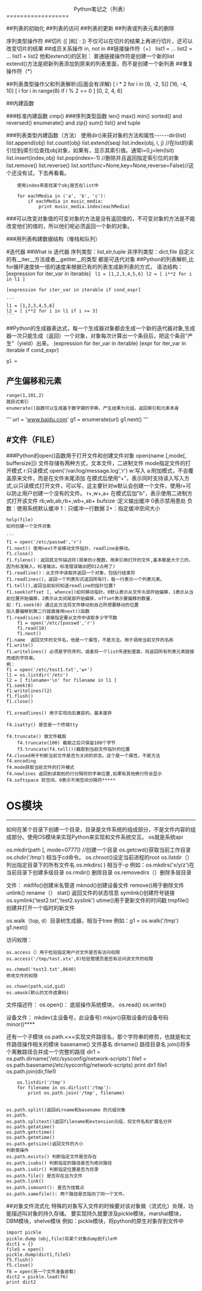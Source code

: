 <center>Python笔记之（列表）</center>
==================

##列表的初始化
##列表的访问
##列表的更新
##列表或列表元素的删除

序列类型操作符
##切片 ([ ]和[ : ])
        不仅可以在切片的结果上再进行切片，还可以改变切片的结果
##成员关系操作
        in, not in
##链接操作符（+）
        list1 = ...
        list2 = ...
        list1 + list2
        他和extend()的区别：
        普通链接操作符是创建一个新的list
        extend()方法是把新列表添加到原来的列表里面，而不是创建一个新列表
##重复操作符（*）

##列表类型操作父和列表解析(后面会有详解)
        [ i * 2 for i in [8, -2, 5]]
            [16, -4, 10]
        [ i for i in range(8) if i % 2 == 0 ]
            [0, 2, 4, 6]

##内建函数

###标准内建函数
        cmp()
###序列类型函数
        len()
        max()
        min()
        sorted() and reversed()
        enumerate() and zip()
        sum()
        list() and tuple

###列表类型内建函数（方法）
        使用dir()来获对象的方法和属性------dir(list)
        list.append(obj)
        list.count(obj)
        list.extend(seq)
        list.index(obj, i, j) //在list的i索引位到j索引位查找obj对象，如果有，显示其索引值。通常i=0,j=len(lsit)
        list.insert(index,obj)
        list.pop(index=-1) //删除并且返回指定索引位的对象
        list.remove()
        list.reverse()
        list.sort(func=None,key=None,reverse=False)//这个还没有试，下去再看看。
        
        使用index来查找某个obj是否在list中
        
        for eachMedia in ('a', 'b', 'c'):
            if eachMedia in music_media:
                print music_media.index(eachMedia)
                
###可以改变对象值的可变对象的方法是没有返回值的，不可变对象的方法是不能改变他们的值的，所以他们呢必须返回一个新的对象。

###用列表构建数据结构（堆栈和队列）

#迭代器
##What is 迭代器
序列类型：list,str,tuple
非序列类型：dict,file
自定义的有__iter__方法或者__getiter__的类型
都是可迭代对象
##Python的列表解析,比for循环速度快一倍的速度来根据已有的列表生成新列表的方式，
	语法结构：[expression for iter_var in iterable]
    ```	
	l1 = [1,2,3,4,5,6]
	l2 = [ i**2 for i in l1 ]
    ```

	[expression for iter_var in iterable if cond_expr]
	
    ```	
	l1 = [1,2,3,4,5,6]
	l2 = [ i**2 for i in l1 if i >= 3]
    ```
##Python的生成器表达式，每一个生成器对象都会生成一个新的迭代器对象,生成器一次只能生成（返回）一个对象，对象每次计算出一个条目后，把这个条目“产生”（yield）出来。
	(expression for iter_var in iterable)
	(expr for iter_var in iterable if cond_expr)

	g1 = 

## 产生偏移和元素
	range(1,101,2)
	跳跃式索引
	enumerate()函数可以生成基于数字键的字典，产生结果为元组，返回索引和元素本身
'''
	url = 'www.baidu.com'
	g1 = enumerate(url)
	g1.next()
'''

#文件（FILE）
------------
###Python的open()函数用于打开文件和创建文件对象
	open(name [,mode[, buffersize]])
	文件存储有两种方式，文本文件，二进制文件
	mode指定文件的打开模式
	    r:只读模式
	    open('/var/log/message.log','r')
	    w:写入
	    a:附加模式，不会覆盖原来文件，而是在文件末尾添加
	    在模式后使用“+”，表示同时支持读入写入方式,以只读模式打开文件，可以写，这主要针对w默认会创建一个文件，使用r+可以防止用户创建一个没有的文件。
		r+,w+,a+
	    在模式后加"b"，表示使用二进制方式打开该文件
		rb,wb,ab,rb+,wb+,ab+
	bufsize	:定义输出缓冲
	    0表示禁用患处
	    负数：使用系统默认缓冲
	    1：只缓冲一行数据
	    2+：指定缓冲空间大小

	help(file)
	如何创建一个文件对象

	```
	f1 = open('/etc/passwd','r')
	f1.next() 使用next不会移动文件指针，readline会移动。
	f1.close()
	f1.fileno()：返回其文件描述符(简单的小整数，用来引用打开的文件,基本都是大于三的，因为标准输入，标准输出，标准错误输出把012占用了)
	f1.readline()：从文件中读取并返回一个对象，包括行结束符
	f1.readlines()，返回一个列表形式返回所有行，每一行表示一个列表元素。
	f1.tell(),返回当前如何知道readline的指针位置?
	f1.seek(offset [, whence])如何移动指针。0默认表示从文件头部开始偏移，1表示从当前位置开始偏移，2表示从文间尾部开始偏移，offset表示要偏移的数量.
	如：f1.seek(0) 通过此方法将文件移动到自己所想要移动的位置
	加入要偏移到第二行就直接用next()函数
	f1.read(size)：直接指定要从文件中读取多少字节数	
	    f1 = open('/etc/[passwd','r')
	    f1.read(10)
	    f1.next()
	f1.name  返回文件的文件名，他是一个属性，不是方法。用于调用当前文件的名称	
	f1.write() 
	f1.writelines() 必须是字符序列，或者将一个list传递到里面，将返回所有列表元素链接而成的字符串。
	例：
	f1 = open('/etc/test1.txt','w+')
	l1 = os.listdir('/etc') 
	l2 = [ filename+'\n' for filename in l1 ]
	f1.seek(0)
	f1.writelines(l2)
	f1.flush()
	f1.close()

	f1.xreadlines() 用于实现向后兼容的，基本废弃
	
	f4.isatty() 是否是一个终端tty
	
	f4.truncate() 做文件截取
		f4.truncate(100) 截取之后只保留100个字节
		f3.truncate(f4.tell())截取到当前文件指针的位置
	f4.closed用于判断当前文件是否为关闭的状态。这个是一个属性，不是方法
	f4.encoding
	f4.mode获取当前文件的打开模式
	f4.newlines 返回到读取到的行分隔符的字串位置,如果有其他换行符会显示
	f4.softspace 软空间，0表示不用空间分隔符*****

# OS模块
-------
如何在某个目录下创建一个目录，目录是文件系统的组成部分，不是文件内容的组成部分。使用OS模块来实现Python来实现和文件系统交互。
os就是系统api

os.mkdir(path [, mode=0777]) //创建一个目录
os.getcwd()获取当前工作目录  
os.chdir('/tmp')  相当于cd命令。
os.chroot()设定当前进程的root
os.listdir（）列出指定目录下的所有文件名
os.mkdirs( ) 相当于-p
例如：os.mkdirs('x/y/z')在当前目录下创建多级目录
os.rmdir() 删除目录
os.removedirs（）删除多层目录

文件：
    mkfifo()创建米名管道
    mknod()创建设备文件
    remove()用于删除文件
    unlink()
    rename（）
    stat() 返回文件的状态信息
    symlink()创建符号链接 os.symlink('test2.txt','test2.syslink')
    utime()用于更新文件的时间戳
    tmpfile() 创建并打开一个临时的新文件

os.walk（top, d）目录树生成器，相当于tree
例如：g1 = os.walk('/tmp')
g1.next()

访问权限：

	os.access（）用于检验指定用户对文件是否有访问权限
	os.access('/tmp/test.xtx',0)检验管理员是否有访问该文件的权限

	os.chmod('test2.txt',0640)
	修改文件的权限

	os.chown(path,uid,gid)
	os.umask(默认的文件遮罩码)

文件描述符：
	os.open()： 底层操作系统模块，
	os.read()
	os.write()

设备文件：
	mkdev(主设备号，此设备号)
	mkjor()获取设备的设备号码
	minor()****


还有一个子模块
	os.path.×××实现文件路径名，那个字符串的修剪，也就是和文件路径操作相关的模块
	basename() 文件基名
	dirname() 路径目录名
	join()将多个离散路径合并成一个完整的路径
		dir1 = os.path.dirname('/etc/sysconfig/network-scripts')
		file1 = os.path.basename(/etc/sysconfig/network-scripts)
		print dir1 file1
		os.path.join(dir,file1)
		
		os.listdir('/tmp')
		for filename in os.dirlist('/tmp'):
			print os.path.join('/tmp', filename)


	os.path.split()返回dirname和basename 的元组对象
	os.path.
	os.path.splitext()返回filename和extension元组，将文件名和扩展名分开
	os.path.getatime()
	os.path.getctime()
	os.path.getmtime()
	os.path.getsize()返回文件的大小
	判断类操作
	os.path.exists() 判断指定文件是否存在
	os.path.isabs() 判断指定的路径是否为绝对路径
	os.path.isdir() 判断指定位置是否为目录
	os.path.file() 是否存在且为文件
	os.path.link()
	os.path.ismount(): 是否为挂载点
	os.path.samefile(): 两个路径是否指向了同一个文件。

##对象文件流式化
特殊的对象写入文件的时候要对该对象做（流式化）处理，功能描述叫对象的持久存储。
要实现持久就要涉及pickle模块，marshal模块，DBM模块，shelve模块
例如：pickle模块，将python的原生对象存到文件中

	import pickle
	pickle.dump（obj,file)将某个对象dump到file中
	dict1 = {}
	file5 = open()
	pickle.dump(dict1,file5)
	f5.flush()
	f5.close()
	f6 = open(另一个文件准备装载)
	dict2 = pickle.load(f6)
	print dict2



